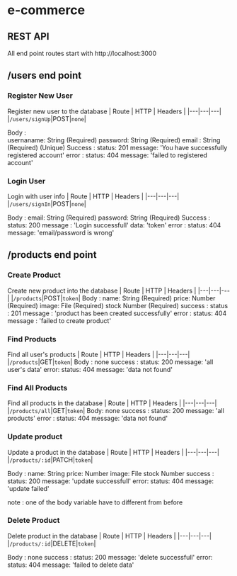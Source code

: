 # e-commerce

## REST API
All end point routes start with http://localhost:3000
## /users end point

### **Register New User**

Register new user to the database
| Route | HTTP | Headers |
|---|---|---|
|`/users/signUp`|POST|`none`|

Body :  
   usernaname: String (Required)
   password: String (Required)
   email : String (Required) (Unique)
Success :
   status: 201
   message: 'You have successfully registered account'
error :
   status: 404
   message: 'failed to registered account'

### **Login User**

Login with user info
| Route | HTTP | Headers |
|---|---|---|
|`/users/signIn`|POST|`none`|

Body :
   email: String (Required)
   password: String (Required)
Success :
   status: 200
   message : 'Login successfull'
   data: 'token'
error :
   status: 404
   message: 'email/password is wrong'

## /products end point

### **Create Product**

Create new product into the database
| Route | HTTP | Headers |
|---|---|---|
|`/products`|POST|`token`|
Body :
   name: String (Required)
   price: Number (Required)
   image: File (Required)
   stock Number (Required)
success :
   status : 201
   message : 'product has been created successfully'
error :
   status: 404
   message : 'failed to create product'

### **Find Products**

Find all user's products
| Route | HTTP | Headers |
|---|---|---|
|`/products`|GET|`token`|
Body :
   none
success :
   status: 200
   message: 'all user's data'
error:
   status: 404
   message: 'data not found'
   
### **Find All Products**

Find all products in the database
| Route | HTTP | Headers |
|---|---|---|
|`/products/all`|GET|`token`|
Body:
   none
success :
   status: 200
   message: 'all products'
error :
   status: 404
   message: 'data not found'

### **Update product**

Update a product in the database
| Route | HTTP | Headers |
|---|---|---|
|`/products/:id`|PATCH|`token`|

Body :
   name: String 
   price: Number 
   image: File 
   stock Number 
success :
   status: 200
   message: 'update successfull'
error:
   status: 404
   message: 'update failed'

note : one of the body variable have to different from before 

### **Delete Product**
Delete product in the database
| Route | HTTP | Headers |
|---|---|---|
|`/products/:id`|DELETE|`token`|

Body :
   none
success :
   status: 200
   message: 'delete successfull'
error:
   status: 404
   message: 'failed to delete data'

